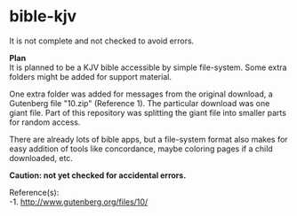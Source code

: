 # bible-kjv
It is not complete and not checked to avoid errors.

**Plan**  
It is planned to be a KJV bible accessible by simple file-system. Some extra folders might be added for support material.  

One extra folder was added for messages from the original download, a Gutenberg file "10.zip" (Reference 1). The particular download was one giant file. Part of this repository was splitting the giant file into smaller parts for random access.  

There are already lots of bible apps, but a file-system format also makes for easy addition of tools like concordance, maybe coloring pages if a child downloaded, etc. 

**Caution: not yet checked for accidental errors.**  

Reference(s):  
-1. http://www.gutenberg.org/files/10/

